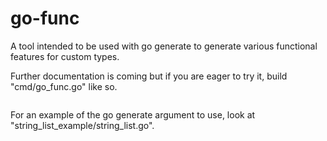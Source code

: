 # go-func
A tool intended to be used with go generate to generate various functional features for custom types.

Further documentation is coming but if you are eager to try it, build "cmd/go_func.go" like so.

```go build -o ~/go-workspace/bin/go-func ~/go-workspace/src/github.com/chris-tomich/go-func/cmd/go_func.go
```

For an example of the go generate argument to use, look at "string_list_example/string_list.go".
